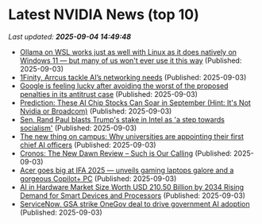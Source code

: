 # Latest NVIDIA News (top 10)
_Last updated: **2025-09-04 14:49:48**_

- [Ollama on WSL works just as well with Linux as it does natively on Windows 11 — but many of us won't ever use it this way](https://www.windowscentral.com/artificial-intelligence/ollama-on-wsl-works-just-as-well-as-natively-on-windows-11) (Published: 2025-09-03)
- [1Finity, Arrcus tackle AI’s networking needs](https://www.telecomtv.com/content/next-gen-telco-infra/1finity-arrcus-tackle-ai-s-networking-needs-53751/) (Published: 2025-09-03)
- [Google is feeling lucky after avoiding the worst of the proposed penalties in its antitrust case](https://www.businessinsider.com/bi-today-newsletter-google-antitrust-decision-no-breakup) (Published: 2025-09-03)
- [Prediction: These AI Chip Stocks Can Soar in September (Hint: It's Not Nvidia or Broadcom)](https://consent.yahoo.com/v2/collectConsent?sessionId=1_cc-session_51a70079-6733-4b94-9a4c-6a7e302eb7f3) (Published: 2025-09-03)
- [Sen. Rand Paul blasts Trump's stake in Intel as 'a step towards socialism'](https://www.cnbc.com/2025/09/03/sen-rand-paul-calls-trump-stake-in-intel-a-step-towards-socialism.html) (Published: 2025-09-03)
- [The new thing on campus: Why universities are appointing their first chief AI officers](https://fortune.com/2025/09/03/college-university-chief-ai-officer-ucla-university-of-utah/) (Published: 2025-09-03)
- [Cronos: The New Dawn Review – Such is Our Calling](https://wccftech.com/review/cronos-the-new-dawn-such-is-our-calling/) (Published: 2025-09-03)
- [Acer goes big at IFA 2025 — unveils gaming laptops galore and a gorgeous Copilot+ PC](https://www.windowscentral.com/hardware/laptops/acer-goes-big-at-ifa-2025-unveils-gaming-laptops-galore-and-a-gorgeous-copilot-pc) (Published: 2025-09-03)
- [AI in Hardware Market Size Worth USD 210.50 Billion by 2034 Rising Demand for Smart Devices and Processors](https://www.globenewswire.com/news-release/2025/09/03/3143755/0/en/AI-in-Hardware-Market-Size-Worth-USD-210-50-Billion-by-2034-Rising-Demand-for-Smart-Devices-and-Processors.html) (Published: 2025-09-03)
- [ServiceNow, GSA strike OneGov deal to drive government AI adoption](https://www.nextgov.com/acquisition/2025/09/servicenow-gsa-strike-onegov-deal-drive-government-ai-adoption/407844/) (Published: 2025-09-03)

